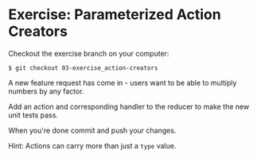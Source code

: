 # Exercise: Parameterized Action Creators

Checkout the exercise branch on your computer:

```
$ git checkout 03-exercise_action-creators
```

A new feature request has come in - users want to be able to multiply numbers by any factor.

Add an action and corresponding handler to the reducer to make the new unit tests pass.

When you're done commit and push your changes.

Hint: Actions can carry more than just a `type` value.
